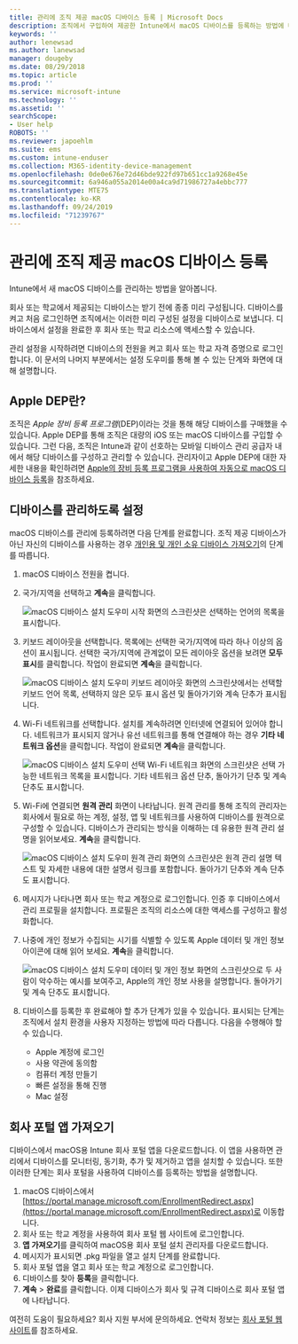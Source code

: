 ```yaml
---
title: 관리에 조직 제공 macOS 디바이스 등록 | Microsoft Docs
description: 조직에서 구입하여 제공한 Intune에서 macOS 디바이스를 등록하는 방법에 대해 설명합니다.
keywords: ''
author: lenewsad
ms.author: lanewsad
manager: dougeby
ms.date: 08/29/2018
ms.topic: article
ms.prod: ''
ms.service: microsoft-intune
ms.technology: ''
ms.assetid: ''
searchScope:
- User help
ROBOTS: ''
ms.reviewer: japoehlm
ms.suite: ems
ms.custom: intune-enduser
ms.collection: M365-identity-device-management
ms.openlocfilehash: 0de0e676e72d46bde922fd97b651cc1a9268e45e
ms.sourcegitcommit: 6a946a055a2014e00a4ca9d71986727a4ebbc777
ms.translationtype: MTE75
ms.contentlocale: ko-KR
ms.lasthandoff: 09/24/2019
ms.locfileid: "71239767"
---
```

# <a name="enroll-your-organization-provided-macos-device-in-management"></a>관리에 조직 제공 macOS 디바이스 등록

Intune에서 새 macOS 디바이스를 관리하는 방법을 알아봅니다.  

회사 또는 학교에서 제공되는 디바이스는 받기 전에 종종 미리 구성됩니다. 디바이스를 켜고 처음 로그인하면 조직에서는 이러한 미리 구성된 설정을 디바이스로 보냅니다. 디바이스에서 설정을 완료한 후 회사 또는 학교 리소스에 액세스할 수 있습니다.

관리 설정을 시작하려면 디바이스의 전원을 켜고 회사 또는 학교 자격 증명으로 로그인합니다. 이 문서의 나머지 부분에서는 설정 도우미를 통해 볼 수 있는 단계와 화면에 대해 설명합니다.

## <a name="what-is-apple-dep"></a>Apple DEP란?

조직은 *Apple 장비 등록 프로그램*(DEP)이라는 것을 통해 해당 디바이스를 구매했을 수 있습니다. Apple DEP를 통해 조직은 대량의 iOS 또는 macOS 디바이스를 구입할 수 있습니다. 그런 다음, 조직은 Intune과 같이 선호하는 모바일 디바이스 관리 공급자 내에서 해당 디바이스를 구성하고 관리할 수 있습니다. 관리자이고 Apple DEP에 대한 자세한 내용을 확인하려면 [Apple의 장비 등록 프로그램을 사용하여 자동으로 macOS 디바이스 등록](https://docs.microsoft.com/intune/device-enrollment-program-enroll-macos)을 참조하세요.  

## <a name="get-your-device-managed"></a>디바이스를 관리하도록 설정

macOS 디바이스를 관리에 등록하려면 다음 단계를 완료합니다. 조직 제공 디바이스가 아닌 자신의 디바이스를 사용하는 경우 [개인용 및 개인 소유 디바이스 가져오기](enroll-your-device-in-intune-macos-cp.md)의 단계를 따릅니다.  

1. macOS 디바이스 전원을 켭니다.
2. 국가/지역을 선택하고 **계속**을 클릭합니다.  

   ![macOS 디바이스 설치 도우미 시작 화면의 스크린샷은 선택하는 언어의 목록을 표시합니다.](./media/macos-dep-welcome-1808.png)
3. 키보드 레이아웃을 선택합니다. 목록에는 선택한 국가/지역에 따라 하나 이상의 옵션이 표시됩니다. 선택한 국가/지역에 관계없이 모든 레이아웃 옵션을 보려면 **모두 표시**를 클릭합니다. 작업이 완료되면 **계속**을 클릭합니다.  

   ![macOS 디바이스 설치 도우미 키보드 레이아웃 화면의 스크린샷에서는 선택할 키보드 언어 목록, 선택하지 않은 모두 표시 옵션 및 돌아가기와 계속 단추가 표시됩니다.](./media/macos-dep-keyboard-1808.png)  
4. Wi-Fi 네트워크를 선택합니다. 설치를 계속하려면 인터넷에 연결되어 있어야 합니다. 네트워크가 표시되지 않거나 유선 네트워크를 통해 연결해야 하는 경우 **기타 네트워크 옵션**을 클릭합니다. 작업이 완료되면 **계속**을 클릭합니다.  

   ![macOS 디바이스 설치 도우미 선택 Wi-Fi 네트워크 화면의 스크린샷은 선택 가능한 네트워크 목록을 표시합니다. 기타 네트워크 옵션 단추, 돌아가기 단추 및 계속 단추도 표시합니다.](./media/macos-dep-wifi-1808.png)  
5. Wi-Fi에 연결되면 **원격 관리** 화면이 나타납니다. 원격 관리를 통해 조직의 관리자는 회사에서 필요로 하는 계정, 설정, 앱 및 네트워크를 사용하여 디바이스를 원격으로 구성할 수 있습니다. 디바이스가 관리되는 방식을 이해하는 데 유용한 원격 관리 설명을 읽어보세요. **계속**을 클릭합니다.  

   ![macOS 디바이스 설치 도우미 원격 관리 화면의 스크린샷은 원격 관리 설명 텍스트 및 자세한 내용에 대한 설명서 링크를 포함합니다. 돌아가기 단추와 계속 단추도 표시합니다.](./media/macos-dep-remote-management-1-1808.png)  
6. 메시지가 나타나면 회사 또는 학교 계정으로 로그인합니다. 인증 후 디바이스에서 관리 프로필을 설치합니다. 프로필은 조직의 리소스에 대한 액세스를 구성하고 활성화합니다.  
7. 나중에 개인 정보가 수집되는 시기를 식별할 수 있도록 Apple 데이터 및 개인 정보 아이콘에 대해 읽어 보세요. **계속**을 클릭합니다.  

   ![macOS 디바이스 설치 도우미 데이터 및 개인 정보 화면의 스크린샷으로 두 사람이 악수하는 예시를 보여주고, Apple의 개인 정보 사용을 설명합니다. 돌아가기 및 계속 단추도 표시합니다.](./media/macos-dep-apple-data-privacy-1808.png)  
8. 디바이스를 등록한 후 완료해야 할 추가 단계가 있을 수 있습니다. 표시되는 단계는 조직에서 설치 환경을 사용자 지정하는 방법에 따라 다릅니다. 다음을 수행해야 할 수 있습니다.
    * Apple 계정에 로그인
    * 사용 약관에 동의함
    * 컴퓨터 계정 만들기
    * 빠른 설정을 통해 진행
    * Mac 설정  

## <a name="get-the-company-portal-app"></a>회사 포털 앱 가져오기

디바이스에서 macOS용 Intune 회사 포털 앱을 다운로드합니다. 이 앱을 사용하면 관리에서 디바이스를 모니터링, 동기화, 추가 및 제거하고 앱을 설치할 수 있습니다. 또한 이러한 단계는 회사 포털을 사용하여 디바이스를 등록하는 방법을 설명합니다.

1. macOS 디바이스에서 [https://portal.manage.microsoft.com/EnrollmentRedirect.aspx](https://portal.manage.microsoft.com/EnrollmentRedirect.aspx)로 이동합니다.
2. 회사 또는 학교 계정을 사용하여 회사 포털 웹 사이트에 로그인합니다. 
3. **앱 가져오기**를 클릭하여 macOS용 회사 포털 설치 관리자를 다운로드합니다.
4. 메시지가 표시되면 .pkg 파일을 열고 설치 단계를 완료합니다.
5. 회사 포털 앱을 열고 회사 또는 학교 계정으로 로그인합니다.
6. 디바이스를 찾아 **등록**을 클릭합니다.
7. **계속** > **완료**를 클릭합니다. 이제 디바이스가 회사 및 규격 디바이스로 회사 포털 앱에 나타납니다.

여전히 도움이 필요하세요? 회사 지원 부서에 문의하세요. 연락처 정보는 [회사 포털 웹 사이트](https://go.microsoft.com/fwlink/?linkid=2010980)를 참조하세요.
